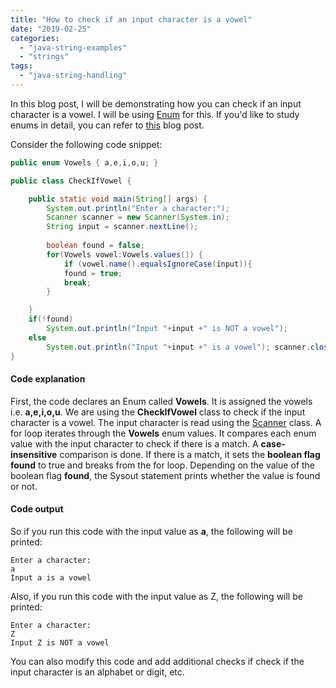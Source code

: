```yaml
---
title: "How to check if an input character is a vowel"
date: "2019-02-25"
categories: 
  - "java-string-examples"
  - "strings"
tags: 
  - "java-string-handling"
---
```


In this blog post, I will be demonstrating how you can check if an input character is a vowel. I will be using [Enum](https://docs.oracle.com/javase/7/docs/api/java/lang/Enum.html) for this. If you'd like to study enums in detail, you can refer to [this](https://learnjava.co.in/java-enumerations-explained/) blog post.

Consider the following code snippet:

````java
public enum Vowels { a,e,i,o,u; }

public class CheckIfVowel {

    public static void main(String[] args) { 
        System.out.println("Enter a character:"); 
        Scanner scanner = new Scanner(System.in); 
        String input = scanner.nextLine(); 
        
        boolean found = false; 
        for(Vowels vowel:Vowels.values()) {
            if (vowel.name().equalsIgnoreCase(input)){ 
            found = true; 
            break; 
        }

    } 
    if(!found) 
        System.out.println("Input "+input +" is NOT a vowel"); 
    else 
        System.out.println("Input "+input +" is a vowel"); scanner.close(); }
}
````

#### Code explanation

First, the code declares an Enum called **Vowels**. It is assigned the vowels i.e. **a,e,i,o,u**. We are using the **CheckIfVowel** class to check if the input character is a vowel. The input character is read using the [Scanner](https://docs.oracle.com/javase/7/docs/api/java/util/Scanner.html) class. A for loop iterates through the **Vowels** enum values. It compares each enum value with the input character to check if there is a match. A **case-insensitive** comparison is done. If there is a match, it sets the **boolean flag found** to true and breaks from the for loop. Depending on the value of the boolean flag **found**, the Sysout statement prints whether the value is found or not.

#### Code output

So if you run this code with the input value as **a**, the following will be printed:

```
Enter a character:
a
Input a is a vowel
```

Also, if you run this code with the input value as Z, the following will be printed:

```
Enter a character:
Z
Input Z is NOT a vowel
```

You can also modify this code and add additional checks if check if the input character is an alphabet or digit, etc.
